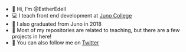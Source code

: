 - 👋 Hi, I’m @EstherEdell
- 💻 I teach front end development at [Juno College](https://junocollege.com/)
- 🌱 I also graduated from Juno in 2018
- 🍉 Most of my repositories are related to teaching, but there are a few projects in here!
- 🦜 You can also follow me on [Twitter](https://twitter.com/esthr_e)

<!---
EstherEdell/EstherEdell is a ✨ special ✨ repository because its `README.md` (this file) appears on your GitHub profile.
You can click the Preview link to take a look at your changes.
--->
